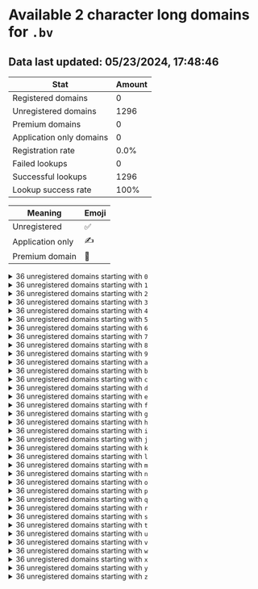 # Available 2 character long domains for `.bv`

## Data last updated: 05/23/2024, 17:48:46

|Stat|Amount|
|--|--|
|Registered domains|0|
|Unregistered domains|1296|
|Premium domains|0|
|Application only domains|0|
|Registration rate|0.0%|
|Failed lookups|0|
|Successful lookups|1296|
|Lookup success rate|100%|


|Meaning|Emoji|
|--|--|
|Unregistered|:white_check_mark:|
|Application only|:writing_hand:|
|Premium domain|:gem:|

<details>
<summary>36 unregistered domains starting with <bold><code>0</code></bold></summary>

|Type|Domain|
|--|--|
|:white_check_mark:|`00.bv`|
|:white_check_mark:|`01.bv`|
|:white_check_mark:|`02.bv`|
|:white_check_mark:|`03.bv`|
|:white_check_mark:|`04.bv`|
|:white_check_mark:|`05.bv`|
|:white_check_mark:|`06.bv`|
|:white_check_mark:|`07.bv`|
|:white_check_mark:|`08.bv`|
|:white_check_mark:|`09.bv`|
|:white_check_mark:|`0a.bv`|
|:white_check_mark:|`0b.bv`|
|:white_check_mark:|`0c.bv`|
|:white_check_mark:|`0d.bv`|
|:white_check_mark:|`0e.bv`|
|:white_check_mark:|`0f.bv`|
|:white_check_mark:|`0g.bv`|
|:white_check_mark:|`0h.bv`|
|:white_check_mark:|`0i.bv`|
|:white_check_mark:|`0j.bv`|
|:white_check_mark:|`0k.bv`|
|:white_check_mark:|`0l.bv`|
|:white_check_mark:|`0m.bv`|
|:white_check_mark:|`0n.bv`|
|:white_check_mark:|`0o.bv`|
|:white_check_mark:|`0p.bv`|
|:white_check_mark:|`0q.bv`|
|:white_check_mark:|`0r.bv`|
|:white_check_mark:|`0s.bv`|
|:white_check_mark:|`0t.bv`|
|:white_check_mark:|`0u.bv`|
|:white_check_mark:|`0v.bv`|
|:white_check_mark:|`0w.bv`|
|:white_check_mark:|`0x.bv`|
|:white_check_mark:|`0y.bv`|
|:white_check_mark:|`0z.bv`|
</details>
<details>
<summary>36 unregistered domains starting with <bold><code>1</code></bold></summary>

|Type|Domain|
|--|--|
|:white_check_mark:|`10.bv`|
|:white_check_mark:|`11.bv`|
|:white_check_mark:|`12.bv`|
|:white_check_mark:|`13.bv`|
|:white_check_mark:|`14.bv`|
|:white_check_mark:|`15.bv`|
|:white_check_mark:|`16.bv`|
|:white_check_mark:|`17.bv`|
|:white_check_mark:|`18.bv`|
|:white_check_mark:|`19.bv`|
|:white_check_mark:|`1a.bv`|
|:white_check_mark:|`1b.bv`|
|:white_check_mark:|`1c.bv`|
|:white_check_mark:|`1d.bv`|
|:white_check_mark:|`1e.bv`|
|:white_check_mark:|`1f.bv`|
|:white_check_mark:|`1g.bv`|
|:white_check_mark:|`1h.bv`|
|:white_check_mark:|`1i.bv`|
|:white_check_mark:|`1j.bv`|
|:white_check_mark:|`1k.bv`|
|:white_check_mark:|`1l.bv`|
|:white_check_mark:|`1m.bv`|
|:white_check_mark:|`1n.bv`|
|:white_check_mark:|`1o.bv`|
|:white_check_mark:|`1p.bv`|
|:white_check_mark:|`1q.bv`|
|:white_check_mark:|`1r.bv`|
|:white_check_mark:|`1s.bv`|
|:white_check_mark:|`1t.bv`|
|:white_check_mark:|`1u.bv`|
|:white_check_mark:|`1v.bv`|
|:white_check_mark:|`1w.bv`|
|:white_check_mark:|`1x.bv`|
|:white_check_mark:|`1y.bv`|
|:white_check_mark:|`1z.bv`|
</details>
<details>
<summary>36 unregistered domains starting with <bold><code>2</code></bold></summary>

|Type|Domain|
|--|--|
|:white_check_mark:|`20.bv`|
|:white_check_mark:|`21.bv`|
|:white_check_mark:|`22.bv`|
|:white_check_mark:|`23.bv`|
|:white_check_mark:|`24.bv`|
|:white_check_mark:|`25.bv`|
|:white_check_mark:|`26.bv`|
|:white_check_mark:|`27.bv`|
|:white_check_mark:|`28.bv`|
|:white_check_mark:|`29.bv`|
|:white_check_mark:|`2a.bv`|
|:white_check_mark:|`2b.bv`|
|:white_check_mark:|`2c.bv`|
|:white_check_mark:|`2d.bv`|
|:white_check_mark:|`2e.bv`|
|:white_check_mark:|`2f.bv`|
|:white_check_mark:|`2g.bv`|
|:white_check_mark:|`2h.bv`|
|:white_check_mark:|`2i.bv`|
|:white_check_mark:|`2j.bv`|
|:white_check_mark:|`2k.bv`|
|:white_check_mark:|`2l.bv`|
|:white_check_mark:|`2m.bv`|
|:white_check_mark:|`2n.bv`|
|:white_check_mark:|`2o.bv`|
|:white_check_mark:|`2p.bv`|
|:white_check_mark:|`2q.bv`|
|:white_check_mark:|`2r.bv`|
|:white_check_mark:|`2s.bv`|
|:white_check_mark:|`2t.bv`|
|:white_check_mark:|`2u.bv`|
|:white_check_mark:|`2v.bv`|
|:white_check_mark:|`2w.bv`|
|:white_check_mark:|`2x.bv`|
|:white_check_mark:|`2y.bv`|
|:white_check_mark:|`2z.bv`|
</details>
<details>
<summary>36 unregistered domains starting with <bold><code>3</code></bold></summary>

|Type|Domain|
|--|--|
|:white_check_mark:|`30.bv`|
|:white_check_mark:|`31.bv`|
|:white_check_mark:|`32.bv`|
|:white_check_mark:|`33.bv`|
|:white_check_mark:|`34.bv`|
|:white_check_mark:|`35.bv`|
|:white_check_mark:|`36.bv`|
|:white_check_mark:|`37.bv`|
|:white_check_mark:|`38.bv`|
|:white_check_mark:|`39.bv`|
|:white_check_mark:|`3a.bv`|
|:white_check_mark:|`3b.bv`|
|:white_check_mark:|`3c.bv`|
|:white_check_mark:|`3d.bv`|
|:white_check_mark:|`3e.bv`|
|:white_check_mark:|`3f.bv`|
|:white_check_mark:|`3g.bv`|
|:white_check_mark:|`3h.bv`|
|:white_check_mark:|`3i.bv`|
|:white_check_mark:|`3j.bv`|
|:white_check_mark:|`3k.bv`|
|:white_check_mark:|`3l.bv`|
|:white_check_mark:|`3m.bv`|
|:white_check_mark:|`3n.bv`|
|:white_check_mark:|`3o.bv`|
|:white_check_mark:|`3p.bv`|
|:white_check_mark:|`3q.bv`|
|:white_check_mark:|`3r.bv`|
|:white_check_mark:|`3s.bv`|
|:white_check_mark:|`3t.bv`|
|:white_check_mark:|`3u.bv`|
|:white_check_mark:|`3v.bv`|
|:white_check_mark:|`3w.bv`|
|:white_check_mark:|`3x.bv`|
|:white_check_mark:|`3y.bv`|
|:white_check_mark:|`3z.bv`|
</details>
<details>
<summary>36 unregistered domains starting with <bold><code>4</code></bold></summary>

|Type|Domain|
|--|--|
|:white_check_mark:|`40.bv`|
|:white_check_mark:|`41.bv`|
|:white_check_mark:|`42.bv`|
|:white_check_mark:|`43.bv`|
|:white_check_mark:|`44.bv`|
|:white_check_mark:|`45.bv`|
|:white_check_mark:|`46.bv`|
|:white_check_mark:|`47.bv`|
|:white_check_mark:|`48.bv`|
|:white_check_mark:|`49.bv`|
|:white_check_mark:|`4a.bv`|
|:white_check_mark:|`4b.bv`|
|:white_check_mark:|`4c.bv`|
|:white_check_mark:|`4d.bv`|
|:white_check_mark:|`4e.bv`|
|:white_check_mark:|`4f.bv`|
|:white_check_mark:|`4g.bv`|
|:white_check_mark:|`4h.bv`|
|:white_check_mark:|`4i.bv`|
|:white_check_mark:|`4j.bv`|
|:white_check_mark:|`4k.bv`|
|:white_check_mark:|`4l.bv`|
|:white_check_mark:|`4m.bv`|
|:white_check_mark:|`4n.bv`|
|:white_check_mark:|`4o.bv`|
|:white_check_mark:|`4p.bv`|
|:white_check_mark:|`4q.bv`|
|:white_check_mark:|`4r.bv`|
|:white_check_mark:|`4s.bv`|
|:white_check_mark:|`4t.bv`|
|:white_check_mark:|`4u.bv`|
|:white_check_mark:|`4v.bv`|
|:white_check_mark:|`4w.bv`|
|:white_check_mark:|`4x.bv`|
|:white_check_mark:|`4y.bv`|
|:white_check_mark:|`4z.bv`|
</details>
<details>
<summary>36 unregistered domains starting with <bold><code>5</code></bold></summary>

|Type|Domain|
|--|--|
|:white_check_mark:|`50.bv`|
|:white_check_mark:|`51.bv`|
|:white_check_mark:|`52.bv`|
|:white_check_mark:|`53.bv`|
|:white_check_mark:|`54.bv`|
|:white_check_mark:|`55.bv`|
|:white_check_mark:|`56.bv`|
|:white_check_mark:|`57.bv`|
|:white_check_mark:|`58.bv`|
|:white_check_mark:|`59.bv`|
|:white_check_mark:|`5a.bv`|
|:white_check_mark:|`5b.bv`|
|:white_check_mark:|`5c.bv`|
|:white_check_mark:|`5d.bv`|
|:white_check_mark:|`5e.bv`|
|:white_check_mark:|`5f.bv`|
|:white_check_mark:|`5g.bv`|
|:white_check_mark:|`5h.bv`|
|:white_check_mark:|`5i.bv`|
|:white_check_mark:|`5j.bv`|
|:white_check_mark:|`5k.bv`|
|:white_check_mark:|`5l.bv`|
|:white_check_mark:|`5m.bv`|
|:white_check_mark:|`5n.bv`|
|:white_check_mark:|`5o.bv`|
|:white_check_mark:|`5p.bv`|
|:white_check_mark:|`5q.bv`|
|:white_check_mark:|`5r.bv`|
|:white_check_mark:|`5s.bv`|
|:white_check_mark:|`5t.bv`|
|:white_check_mark:|`5u.bv`|
|:white_check_mark:|`5v.bv`|
|:white_check_mark:|`5w.bv`|
|:white_check_mark:|`5x.bv`|
|:white_check_mark:|`5y.bv`|
|:white_check_mark:|`5z.bv`|
</details>
<details>
<summary>36 unregistered domains starting with <bold><code>6</code></bold></summary>

|Type|Domain|
|--|--|
|:white_check_mark:|`60.bv`|
|:white_check_mark:|`61.bv`|
|:white_check_mark:|`62.bv`|
|:white_check_mark:|`63.bv`|
|:white_check_mark:|`64.bv`|
|:white_check_mark:|`65.bv`|
|:white_check_mark:|`66.bv`|
|:white_check_mark:|`67.bv`|
|:white_check_mark:|`68.bv`|
|:white_check_mark:|`69.bv`|
|:white_check_mark:|`6a.bv`|
|:white_check_mark:|`6b.bv`|
|:white_check_mark:|`6c.bv`|
|:white_check_mark:|`6d.bv`|
|:white_check_mark:|`6e.bv`|
|:white_check_mark:|`6f.bv`|
|:white_check_mark:|`6g.bv`|
|:white_check_mark:|`6h.bv`|
|:white_check_mark:|`6i.bv`|
|:white_check_mark:|`6j.bv`|
|:white_check_mark:|`6k.bv`|
|:white_check_mark:|`6l.bv`|
|:white_check_mark:|`6m.bv`|
|:white_check_mark:|`6n.bv`|
|:white_check_mark:|`6o.bv`|
|:white_check_mark:|`6p.bv`|
|:white_check_mark:|`6q.bv`|
|:white_check_mark:|`6r.bv`|
|:white_check_mark:|`6s.bv`|
|:white_check_mark:|`6t.bv`|
|:white_check_mark:|`6u.bv`|
|:white_check_mark:|`6v.bv`|
|:white_check_mark:|`6w.bv`|
|:white_check_mark:|`6x.bv`|
|:white_check_mark:|`6y.bv`|
|:white_check_mark:|`6z.bv`|
</details>
<details>
<summary>36 unregistered domains starting with <bold><code>7</code></bold></summary>

|Type|Domain|
|--|--|
|:white_check_mark:|`70.bv`|
|:white_check_mark:|`71.bv`|
|:white_check_mark:|`72.bv`|
|:white_check_mark:|`73.bv`|
|:white_check_mark:|`74.bv`|
|:white_check_mark:|`75.bv`|
|:white_check_mark:|`76.bv`|
|:white_check_mark:|`77.bv`|
|:white_check_mark:|`78.bv`|
|:white_check_mark:|`79.bv`|
|:white_check_mark:|`7a.bv`|
|:white_check_mark:|`7b.bv`|
|:white_check_mark:|`7c.bv`|
|:white_check_mark:|`7d.bv`|
|:white_check_mark:|`7e.bv`|
|:white_check_mark:|`7f.bv`|
|:white_check_mark:|`7g.bv`|
|:white_check_mark:|`7h.bv`|
|:white_check_mark:|`7i.bv`|
|:white_check_mark:|`7j.bv`|
|:white_check_mark:|`7k.bv`|
|:white_check_mark:|`7l.bv`|
|:white_check_mark:|`7m.bv`|
|:white_check_mark:|`7n.bv`|
|:white_check_mark:|`7o.bv`|
|:white_check_mark:|`7p.bv`|
|:white_check_mark:|`7q.bv`|
|:white_check_mark:|`7r.bv`|
|:white_check_mark:|`7s.bv`|
|:white_check_mark:|`7t.bv`|
|:white_check_mark:|`7u.bv`|
|:white_check_mark:|`7v.bv`|
|:white_check_mark:|`7w.bv`|
|:white_check_mark:|`7x.bv`|
|:white_check_mark:|`7y.bv`|
|:white_check_mark:|`7z.bv`|
</details>
<details>
<summary>36 unregistered domains starting with <bold><code>8</code></bold></summary>

|Type|Domain|
|--|--|
|:white_check_mark:|`80.bv`|
|:white_check_mark:|`81.bv`|
|:white_check_mark:|`82.bv`|
|:white_check_mark:|`83.bv`|
|:white_check_mark:|`84.bv`|
|:white_check_mark:|`85.bv`|
|:white_check_mark:|`86.bv`|
|:white_check_mark:|`87.bv`|
|:white_check_mark:|`88.bv`|
|:white_check_mark:|`89.bv`|
|:white_check_mark:|`8a.bv`|
|:white_check_mark:|`8b.bv`|
|:white_check_mark:|`8c.bv`|
|:white_check_mark:|`8d.bv`|
|:white_check_mark:|`8e.bv`|
|:white_check_mark:|`8f.bv`|
|:white_check_mark:|`8g.bv`|
|:white_check_mark:|`8h.bv`|
|:white_check_mark:|`8i.bv`|
|:white_check_mark:|`8j.bv`|
|:white_check_mark:|`8k.bv`|
|:white_check_mark:|`8l.bv`|
|:white_check_mark:|`8m.bv`|
|:white_check_mark:|`8n.bv`|
|:white_check_mark:|`8o.bv`|
|:white_check_mark:|`8p.bv`|
|:white_check_mark:|`8q.bv`|
|:white_check_mark:|`8r.bv`|
|:white_check_mark:|`8s.bv`|
|:white_check_mark:|`8t.bv`|
|:white_check_mark:|`8u.bv`|
|:white_check_mark:|`8v.bv`|
|:white_check_mark:|`8w.bv`|
|:white_check_mark:|`8x.bv`|
|:white_check_mark:|`8y.bv`|
|:white_check_mark:|`8z.bv`|
</details>
<details>
<summary>36 unregistered domains starting with <bold><code>9</code></bold></summary>

|Type|Domain|
|--|--|
|:white_check_mark:|`90.bv`|
|:white_check_mark:|`91.bv`|
|:white_check_mark:|`92.bv`|
|:white_check_mark:|`93.bv`|
|:white_check_mark:|`94.bv`|
|:white_check_mark:|`95.bv`|
|:white_check_mark:|`96.bv`|
|:white_check_mark:|`97.bv`|
|:white_check_mark:|`98.bv`|
|:white_check_mark:|`99.bv`|
|:white_check_mark:|`9a.bv`|
|:white_check_mark:|`9b.bv`|
|:white_check_mark:|`9c.bv`|
|:white_check_mark:|`9d.bv`|
|:white_check_mark:|`9e.bv`|
|:white_check_mark:|`9f.bv`|
|:white_check_mark:|`9g.bv`|
|:white_check_mark:|`9h.bv`|
|:white_check_mark:|`9i.bv`|
|:white_check_mark:|`9j.bv`|
|:white_check_mark:|`9k.bv`|
|:white_check_mark:|`9l.bv`|
|:white_check_mark:|`9m.bv`|
|:white_check_mark:|`9n.bv`|
|:white_check_mark:|`9o.bv`|
|:white_check_mark:|`9p.bv`|
|:white_check_mark:|`9q.bv`|
|:white_check_mark:|`9r.bv`|
|:white_check_mark:|`9s.bv`|
|:white_check_mark:|`9t.bv`|
|:white_check_mark:|`9u.bv`|
|:white_check_mark:|`9v.bv`|
|:white_check_mark:|`9w.bv`|
|:white_check_mark:|`9x.bv`|
|:white_check_mark:|`9y.bv`|
|:white_check_mark:|`9z.bv`|
</details>
<details>
<summary>36 unregistered domains starting with <bold><code>a</code></bold></summary>

|Type|Domain|
|--|--|
|:white_check_mark:|`a0.bv`|
|:white_check_mark:|`a1.bv`|
|:white_check_mark:|`a2.bv`|
|:white_check_mark:|`a3.bv`|
|:white_check_mark:|`a4.bv`|
|:white_check_mark:|`a5.bv`|
|:white_check_mark:|`a6.bv`|
|:white_check_mark:|`a7.bv`|
|:white_check_mark:|`a8.bv`|
|:white_check_mark:|`a9.bv`|
|:white_check_mark:|`aa.bv`|
|:white_check_mark:|`ab.bv`|
|:white_check_mark:|`ac.bv`|
|:white_check_mark:|`ad.bv`|
|:white_check_mark:|`ae.bv`|
|:white_check_mark:|`af.bv`|
|:white_check_mark:|`ag.bv`|
|:white_check_mark:|`ah.bv`|
|:white_check_mark:|`ai.bv`|
|:white_check_mark:|`aj.bv`|
|:white_check_mark:|`ak.bv`|
|:white_check_mark:|`al.bv`|
|:white_check_mark:|`am.bv`|
|:white_check_mark:|`an.bv`|
|:white_check_mark:|`ao.bv`|
|:white_check_mark:|`ap.bv`|
|:white_check_mark:|`aq.bv`|
|:white_check_mark:|`ar.bv`|
|:white_check_mark:|`as.bv`|
|:white_check_mark:|`at.bv`|
|:white_check_mark:|`au.bv`|
|:white_check_mark:|`av.bv`|
|:white_check_mark:|`aw.bv`|
|:white_check_mark:|`ax.bv`|
|:white_check_mark:|`ay.bv`|
|:white_check_mark:|`az.bv`|
</details>
<details>
<summary>36 unregistered domains starting with <bold><code>b</code></bold></summary>

|Type|Domain|
|--|--|
|:white_check_mark:|`b0.bv`|
|:white_check_mark:|`b1.bv`|
|:white_check_mark:|`b2.bv`|
|:white_check_mark:|`b3.bv`|
|:white_check_mark:|`b4.bv`|
|:white_check_mark:|`b5.bv`|
|:white_check_mark:|`b6.bv`|
|:white_check_mark:|`b7.bv`|
|:white_check_mark:|`b8.bv`|
|:white_check_mark:|`b9.bv`|
|:white_check_mark:|`ba.bv`|
|:white_check_mark:|`bb.bv`|
|:white_check_mark:|`bc.bv`|
|:white_check_mark:|`bd.bv`|
|:white_check_mark:|`be.bv`|
|:white_check_mark:|`bf.bv`|
|:white_check_mark:|`bg.bv`|
|:white_check_mark:|`bh.bv`|
|:white_check_mark:|`bi.bv`|
|:white_check_mark:|`bj.bv`|
|:white_check_mark:|`bk.bv`|
|:white_check_mark:|`bl.bv`|
|:white_check_mark:|`bm.bv`|
|:white_check_mark:|`bn.bv`|
|:white_check_mark:|`bo.bv`|
|:white_check_mark:|`bp.bv`|
|:white_check_mark:|`bq.bv`|
|:white_check_mark:|`br.bv`|
|:white_check_mark:|`bs.bv`|
|:white_check_mark:|`bt.bv`|
|:white_check_mark:|`bu.bv`|
|:white_check_mark:|`bv.bv`|
|:white_check_mark:|`bw.bv`|
|:white_check_mark:|`bx.bv`|
|:white_check_mark:|`by.bv`|
|:white_check_mark:|`bz.bv`|
</details>
<details>
<summary>36 unregistered domains starting with <bold><code>c</code></bold></summary>

|Type|Domain|
|--|--|
|:white_check_mark:|`c0.bv`|
|:white_check_mark:|`c1.bv`|
|:white_check_mark:|`c2.bv`|
|:white_check_mark:|`c3.bv`|
|:white_check_mark:|`c4.bv`|
|:white_check_mark:|`c5.bv`|
|:white_check_mark:|`c6.bv`|
|:white_check_mark:|`c7.bv`|
|:white_check_mark:|`c8.bv`|
|:white_check_mark:|`c9.bv`|
|:white_check_mark:|`ca.bv`|
|:white_check_mark:|`cb.bv`|
|:white_check_mark:|`cc.bv`|
|:white_check_mark:|`cd.bv`|
|:white_check_mark:|`ce.bv`|
|:white_check_mark:|`cf.bv`|
|:white_check_mark:|`cg.bv`|
|:white_check_mark:|`ch.bv`|
|:white_check_mark:|`ci.bv`|
|:white_check_mark:|`cj.bv`|
|:white_check_mark:|`ck.bv`|
|:white_check_mark:|`cl.bv`|
|:white_check_mark:|`cm.bv`|
|:white_check_mark:|`cn.bv`|
|:white_check_mark:|`co.bv`|
|:white_check_mark:|`cp.bv`|
|:white_check_mark:|`cq.bv`|
|:white_check_mark:|`cr.bv`|
|:white_check_mark:|`cs.bv`|
|:white_check_mark:|`ct.bv`|
|:white_check_mark:|`cu.bv`|
|:white_check_mark:|`cv.bv`|
|:white_check_mark:|`cw.bv`|
|:white_check_mark:|`cx.bv`|
|:white_check_mark:|`cy.bv`|
|:white_check_mark:|`cz.bv`|
</details>
<details>
<summary>36 unregistered domains starting with <bold><code>d</code></bold></summary>

|Type|Domain|
|--|--|
|:white_check_mark:|`d0.bv`|
|:white_check_mark:|`d1.bv`|
|:white_check_mark:|`d2.bv`|
|:white_check_mark:|`d3.bv`|
|:white_check_mark:|`d4.bv`|
|:white_check_mark:|`d5.bv`|
|:white_check_mark:|`d6.bv`|
|:white_check_mark:|`d7.bv`|
|:white_check_mark:|`d8.bv`|
|:white_check_mark:|`d9.bv`|
|:white_check_mark:|`da.bv`|
|:white_check_mark:|`db.bv`|
|:white_check_mark:|`dc.bv`|
|:white_check_mark:|`dd.bv`|
|:white_check_mark:|`de.bv`|
|:white_check_mark:|`df.bv`|
|:white_check_mark:|`dg.bv`|
|:white_check_mark:|`dh.bv`|
|:white_check_mark:|`di.bv`|
|:white_check_mark:|`dj.bv`|
|:white_check_mark:|`dk.bv`|
|:white_check_mark:|`dl.bv`|
|:white_check_mark:|`dm.bv`|
|:white_check_mark:|`dn.bv`|
|:white_check_mark:|`do.bv`|
|:white_check_mark:|`dp.bv`|
|:white_check_mark:|`dq.bv`|
|:white_check_mark:|`dr.bv`|
|:white_check_mark:|`ds.bv`|
|:white_check_mark:|`dt.bv`|
|:white_check_mark:|`du.bv`|
|:white_check_mark:|`dv.bv`|
|:white_check_mark:|`dw.bv`|
|:white_check_mark:|`dx.bv`|
|:white_check_mark:|`dy.bv`|
|:white_check_mark:|`dz.bv`|
</details>
<details>
<summary>36 unregistered domains starting with <bold><code>e</code></bold></summary>

|Type|Domain|
|--|--|
|:white_check_mark:|`e0.bv`|
|:white_check_mark:|`e1.bv`|
|:white_check_mark:|`e2.bv`|
|:white_check_mark:|`e3.bv`|
|:white_check_mark:|`e4.bv`|
|:white_check_mark:|`e5.bv`|
|:white_check_mark:|`e6.bv`|
|:white_check_mark:|`e7.bv`|
|:white_check_mark:|`e8.bv`|
|:white_check_mark:|`e9.bv`|
|:white_check_mark:|`ea.bv`|
|:white_check_mark:|`eb.bv`|
|:white_check_mark:|`ec.bv`|
|:white_check_mark:|`ed.bv`|
|:white_check_mark:|`ee.bv`|
|:white_check_mark:|`ef.bv`|
|:white_check_mark:|`eg.bv`|
|:white_check_mark:|`eh.bv`|
|:white_check_mark:|`ei.bv`|
|:white_check_mark:|`ej.bv`|
|:white_check_mark:|`ek.bv`|
|:white_check_mark:|`el.bv`|
|:white_check_mark:|`em.bv`|
|:white_check_mark:|`en.bv`|
|:white_check_mark:|`eo.bv`|
|:white_check_mark:|`ep.bv`|
|:white_check_mark:|`eq.bv`|
|:white_check_mark:|`er.bv`|
|:white_check_mark:|`es.bv`|
|:white_check_mark:|`et.bv`|
|:white_check_mark:|`eu.bv`|
|:white_check_mark:|`ev.bv`|
|:white_check_mark:|`ew.bv`|
|:white_check_mark:|`ex.bv`|
|:white_check_mark:|`ey.bv`|
|:white_check_mark:|`ez.bv`|
</details>
<details>
<summary>36 unregistered domains starting with <bold><code>f</code></bold></summary>

|Type|Domain|
|--|--|
|:white_check_mark:|`f0.bv`|
|:white_check_mark:|`f1.bv`|
|:white_check_mark:|`f2.bv`|
|:white_check_mark:|`f3.bv`|
|:white_check_mark:|`f4.bv`|
|:white_check_mark:|`f5.bv`|
|:white_check_mark:|`f6.bv`|
|:white_check_mark:|`f7.bv`|
|:white_check_mark:|`f8.bv`|
|:white_check_mark:|`f9.bv`|
|:white_check_mark:|`fa.bv`|
|:white_check_mark:|`fb.bv`|
|:white_check_mark:|`fc.bv`|
|:white_check_mark:|`fd.bv`|
|:white_check_mark:|`fe.bv`|
|:white_check_mark:|`ff.bv`|
|:white_check_mark:|`fg.bv`|
|:white_check_mark:|`fh.bv`|
|:white_check_mark:|`fi.bv`|
|:white_check_mark:|`fj.bv`|
|:white_check_mark:|`fk.bv`|
|:white_check_mark:|`fl.bv`|
|:white_check_mark:|`fm.bv`|
|:white_check_mark:|`fn.bv`|
|:white_check_mark:|`fo.bv`|
|:white_check_mark:|`fp.bv`|
|:white_check_mark:|`fq.bv`|
|:white_check_mark:|`fr.bv`|
|:white_check_mark:|`fs.bv`|
|:white_check_mark:|`ft.bv`|
|:white_check_mark:|`fu.bv`|
|:white_check_mark:|`fv.bv`|
|:white_check_mark:|`fw.bv`|
|:white_check_mark:|`fx.bv`|
|:white_check_mark:|`fy.bv`|
|:white_check_mark:|`fz.bv`|
</details>
<details>
<summary>36 unregistered domains starting with <bold><code>g</code></bold></summary>

|Type|Domain|
|--|--|
|:white_check_mark:|`g0.bv`|
|:white_check_mark:|`g1.bv`|
|:white_check_mark:|`g2.bv`|
|:white_check_mark:|`g3.bv`|
|:white_check_mark:|`g4.bv`|
|:white_check_mark:|`g5.bv`|
|:white_check_mark:|`g6.bv`|
|:white_check_mark:|`g7.bv`|
|:white_check_mark:|`g8.bv`|
|:white_check_mark:|`g9.bv`|
|:white_check_mark:|`ga.bv`|
|:white_check_mark:|`gb.bv`|
|:white_check_mark:|`gc.bv`|
|:white_check_mark:|`gd.bv`|
|:white_check_mark:|`ge.bv`|
|:white_check_mark:|`gf.bv`|
|:white_check_mark:|`gg.bv`|
|:white_check_mark:|`gh.bv`|
|:white_check_mark:|`gi.bv`|
|:white_check_mark:|`gj.bv`|
|:white_check_mark:|`gk.bv`|
|:white_check_mark:|`gl.bv`|
|:white_check_mark:|`gm.bv`|
|:white_check_mark:|`gn.bv`|
|:white_check_mark:|`go.bv`|
|:white_check_mark:|`gp.bv`|
|:white_check_mark:|`gq.bv`|
|:white_check_mark:|`gr.bv`|
|:white_check_mark:|`gs.bv`|
|:white_check_mark:|`gt.bv`|
|:white_check_mark:|`gu.bv`|
|:white_check_mark:|`gv.bv`|
|:white_check_mark:|`gw.bv`|
|:white_check_mark:|`gx.bv`|
|:white_check_mark:|`gy.bv`|
|:white_check_mark:|`gz.bv`|
</details>
<details>
<summary>36 unregistered domains starting with <bold><code>h</code></bold></summary>

|Type|Domain|
|--|--|
|:white_check_mark:|`h0.bv`|
|:white_check_mark:|`h1.bv`|
|:white_check_mark:|`h2.bv`|
|:white_check_mark:|`h3.bv`|
|:white_check_mark:|`h4.bv`|
|:white_check_mark:|`h5.bv`|
|:white_check_mark:|`h6.bv`|
|:white_check_mark:|`h7.bv`|
|:white_check_mark:|`h8.bv`|
|:white_check_mark:|`h9.bv`|
|:white_check_mark:|`ha.bv`|
|:white_check_mark:|`hb.bv`|
|:white_check_mark:|`hc.bv`|
|:white_check_mark:|`hd.bv`|
|:white_check_mark:|`he.bv`|
|:white_check_mark:|`hf.bv`|
|:white_check_mark:|`hg.bv`|
|:white_check_mark:|`hh.bv`|
|:white_check_mark:|`hi.bv`|
|:white_check_mark:|`hj.bv`|
|:white_check_mark:|`hk.bv`|
|:white_check_mark:|`hl.bv`|
|:white_check_mark:|`hm.bv`|
|:white_check_mark:|`hn.bv`|
|:white_check_mark:|`ho.bv`|
|:white_check_mark:|`hp.bv`|
|:white_check_mark:|`hq.bv`|
|:white_check_mark:|`hr.bv`|
|:white_check_mark:|`hs.bv`|
|:white_check_mark:|`ht.bv`|
|:white_check_mark:|`hu.bv`|
|:white_check_mark:|`hv.bv`|
|:white_check_mark:|`hw.bv`|
|:white_check_mark:|`hx.bv`|
|:white_check_mark:|`hy.bv`|
|:white_check_mark:|`hz.bv`|
</details>
<details>
<summary>36 unregistered domains starting with <bold><code>i</code></bold></summary>

|Type|Domain|
|--|--|
|:white_check_mark:|`i0.bv`|
|:white_check_mark:|`i1.bv`|
|:white_check_mark:|`i2.bv`|
|:white_check_mark:|`i3.bv`|
|:white_check_mark:|`i4.bv`|
|:white_check_mark:|`i5.bv`|
|:white_check_mark:|`i6.bv`|
|:white_check_mark:|`i7.bv`|
|:white_check_mark:|`i8.bv`|
|:white_check_mark:|`i9.bv`|
|:white_check_mark:|`ia.bv`|
|:white_check_mark:|`ib.bv`|
|:white_check_mark:|`ic.bv`|
|:white_check_mark:|`id.bv`|
|:white_check_mark:|`ie.bv`|
|:white_check_mark:|`if.bv`|
|:white_check_mark:|`ig.bv`|
|:white_check_mark:|`ih.bv`|
|:white_check_mark:|`ii.bv`|
|:white_check_mark:|`ij.bv`|
|:white_check_mark:|`ik.bv`|
|:white_check_mark:|`il.bv`|
|:white_check_mark:|`im.bv`|
|:white_check_mark:|`in.bv`|
|:white_check_mark:|`io.bv`|
|:white_check_mark:|`ip.bv`|
|:white_check_mark:|`iq.bv`|
|:white_check_mark:|`ir.bv`|
|:white_check_mark:|`is.bv`|
|:white_check_mark:|`it.bv`|
|:white_check_mark:|`iu.bv`|
|:white_check_mark:|`iv.bv`|
|:white_check_mark:|`iw.bv`|
|:white_check_mark:|`ix.bv`|
|:white_check_mark:|`iy.bv`|
|:white_check_mark:|`iz.bv`|
</details>
<details>
<summary>36 unregistered domains starting with <bold><code>j</code></bold></summary>

|Type|Domain|
|--|--|
|:white_check_mark:|`j0.bv`|
|:white_check_mark:|`j1.bv`|
|:white_check_mark:|`j2.bv`|
|:white_check_mark:|`j3.bv`|
|:white_check_mark:|`j4.bv`|
|:white_check_mark:|`j5.bv`|
|:white_check_mark:|`j6.bv`|
|:white_check_mark:|`j7.bv`|
|:white_check_mark:|`j8.bv`|
|:white_check_mark:|`j9.bv`|
|:white_check_mark:|`ja.bv`|
|:white_check_mark:|`jb.bv`|
|:white_check_mark:|`jc.bv`|
|:white_check_mark:|`jd.bv`|
|:white_check_mark:|`je.bv`|
|:white_check_mark:|`jf.bv`|
|:white_check_mark:|`jg.bv`|
|:white_check_mark:|`jh.bv`|
|:white_check_mark:|`ji.bv`|
|:white_check_mark:|`jj.bv`|
|:white_check_mark:|`jk.bv`|
|:white_check_mark:|`jl.bv`|
|:white_check_mark:|`jm.bv`|
|:white_check_mark:|`jn.bv`|
|:white_check_mark:|`jo.bv`|
|:white_check_mark:|`jp.bv`|
|:white_check_mark:|`jq.bv`|
|:white_check_mark:|`jr.bv`|
|:white_check_mark:|`js.bv`|
|:white_check_mark:|`jt.bv`|
|:white_check_mark:|`ju.bv`|
|:white_check_mark:|`jv.bv`|
|:white_check_mark:|`jw.bv`|
|:white_check_mark:|`jx.bv`|
|:white_check_mark:|`jy.bv`|
|:white_check_mark:|`jz.bv`|
</details>
<details>
<summary>36 unregistered domains starting with <bold><code>k</code></bold></summary>

|Type|Domain|
|--|--|
|:white_check_mark:|`k0.bv`|
|:white_check_mark:|`k1.bv`|
|:white_check_mark:|`k2.bv`|
|:white_check_mark:|`k3.bv`|
|:white_check_mark:|`k4.bv`|
|:white_check_mark:|`k5.bv`|
|:white_check_mark:|`k6.bv`|
|:white_check_mark:|`k7.bv`|
|:white_check_mark:|`k8.bv`|
|:white_check_mark:|`k9.bv`|
|:white_check_mark:|`ka.bv`|
|:white_check_mark:|`kb.bv`|
|:white_check_mark:|`kc.bv`|
|:white_check_mark:|`kd.bv`|
|:white_check_mark:|`ke.bv`|
|:white_check_mark:|`kf.bv`|
|:white_check_mark:|`kg.bv`|
|:white_check_mark:|`kh.bv`|
|:white_check_mark:|`ki.bv`|
|:white_check_mark:|`kj.bv`|
|:white_check_mark:|`kk.bv`|
|:white_check_mark:|`kl.bv`|
|:white_check_mark:|`km.bv`|
|:white_check_mark:|`kn.bv`|
|:white_check_mark:|`ko.bv`|
|:white_check_mark:|`kp.bv`|
|:white_check_mark:|`kq.bv`|
|:white_check_mark:|`kr.bv`|
|:white_check_mark:|`ks.bv`|
|:white_check_mark:|`kt.bv`|
|:white_check_mark:|`ku.bv`|
|:white_check_mark:|`kv.bv`|
|:white_check_mark:|`kw.bv`|
|:white_check_mark:|`kx.bv`|
|:white_check_mark:|`ky.bv`|
|:white_check_mark:|`kz.bv`|
</details>
<details>
<summary>36 unregistered domains starting with <bold><code>l</code></bold></summary>

|Type|Domain|
|--|--|
|:white_check_mark:|`l0.bv`|
|:white_check_mark:|`l1.bv`|
|:white_check_mark:|`l2.bv`|
|:white_check_mark:|`l3.bv`|
|:white_check_mark:|`l4.bv`|
|:white_check_mark:|`l5.bv`|
|:white_check_mark:|`l6.bv`|
|:white_check_mark:|`l7.bv`|
|:white_check_mark:|`l8.bv`|
|:white_check_mark:|`l9.bv`|
|:white_check_mark:|`la.bv`|
|:white_check_mark:|`lb.bv`|
|:white_check_mark:|`lc.bv`|
|:white_check_mark:|`ld.bv`|
|:white_check_mark:|`le.bv`|
|:white_check_mark:|`lf.bv`|
|:white_check_mark:|`lg.bv`|
|:white_check_mark:|`lh.bv`|
|:white_check_mark:|`li.bv`|
|:white_check_mark:|`lj.bv`|
|:white_check_mark:|`lk.bv`|
|:white_check_mark:|`ll.bv`|
|:white_check_mark:|`lm.bv`|
|:white_check_mark:|`ln.bv`|
|:white_check_mark:|`lo.bv`|
|:white_check_mark:|`lp.bv`|
|:white_check_mark:|`lq.bv`|
|:white_check_mark:|`lr.bv`|
|:white_check_mark:|`ls.bv`|
|:white_check_mark:|`lt.bv`|
|:white_check_mark:|`lu.bv`|
|:white_check_mark:|`lv.bv`|
|:white_check_mark:|`lw.bv`|
|:white_check_mark:|`lx.bv`|
|:white_check_mark:|`ly.bv`|
|:white_check_mark:|`lz.bv`|
</details>
<details>
<summary>36 unregistered domains starting with <bold><code>m</code></bold></summary>

|Type|Domain|
|--|--|
|:white_check_mark:|`m0.bv`|
|:white_check_mark:|`m1.bv`|
|:white_check_mark:|`m2.bv`|
|:white_check_mark:|`m3.bv`|
|:white_check_mark:|`m4.bv`|
|:white_check_mark:|`m5.bv`|
|:white_check_mark:|`m6.bv`|
|:white_check_mark:|`m7.bv`|
|:white_check_mark:|`m8.bv`|
|:white_check_mark:|`m9.bv`|
|:white_check_mark:|`ma.bv`|
|:white_check_mark:|`mb.bv`|
|:white_check_mark:|`mc.bv`|
|:white_check_mark:|`md.bv`|
|:white_check_mark:|`me.bv`|
|:white_check_mark:|`mf.bv`|
|:white_check_mark:|`mg.bv`|
|:white_check_mark:|`mh.bv`|
|:white_check_mark:|`mi.bv`|
|:white_check_mark:|`mj.bv`|
|:white_check_mark:|`mk.bv`|
|:white_check_mark:|`ml.bv`|
|:white_check_mark:|`mm.bv`|
|:white_check_mark:|`mn.bv`|
|:white_check_mark:|`mo.bv`|
|:white_check_mark:|`mp.bv`|
|:white_check_mark:|`mq.bv`|
|:white_check_mark:|`mr.bv`|
|:white_check_mark:|`ms.bv`|
|:white_check_mark:|`mt.bv`|
|:white_check_mark:|`mu.bv`|
|:white_check_mark:|`mv.bv`|
|:white_check_mark:|`mw.bv`|
|:white_check_mark:|`mx.bv`|
|:white_check_mark:|`my.bv`|
|:white_check_mark:|`mz.bv`|
</details>
<details>
<summary>36 unregistered domains starting with <bold><code>n</code></bold></summary>

|Type|Domain|
|--|--|
|:white_check_mark:|`n0.bv`|
|:white_check_mark:|`n1.bv`|
|:white_check_mark:|`n2.bv`|
|:white_check_mark:|`n3.bv`|
|:white_check_mark:|`n4.bv`|
|:white_check_mark:|`n5.bv`|
|:white_check_mark:|`n6.bv`|
|:white_check_mark:|`n7.bv`|
|:white_check_mark:|`n8.bv`|
|:white_check_mark:|`n9.bv`|
|:white_check_mark:|`na.bv`|
|:white_check_mark:|`nb.bv`|
|:white_check_mark:|`nc.bv`|
|:white_check_mark:|`nd.bv`|
|:white_check_mark:|`ne.bv`|
|:white_check_mark:|`nf.bv`|
|:white_check_mark:|`ng.bv`|
|:white_check_mark:|`nh.bv`|
|:white_check_mark:|`ni.bv`|
|:white_check_mark:|`nj.bv`|
|:white_check_mark:|`nk.bv`|
|:white_check_mark:|`nl.bv`|
|:white_check_mark:|`nm.bv`|
|:white_check_mark:|`nn.bv`|
|:white_check_mark:|`no.bv`|
|:white_check_mark:|`np.bv`|
|:white_check_mark:|`nq.bv`|
|:white_check_mark:|`nr.bv`|
|:white_check_mark:|`ns.bv`|
|:white_check_mark:|`nt.bv`|
|:white_check_mark:|`nu.bv`|
|:white_check_mark:|`nv.bv`|
|:white_check_mark:|`nw.bv`|
|:white_check_mark:|`nx.bv`|
|:white_check_mark:|`ny.bv`|
|:white_check_mark:|`nz.bv`|
</details>
<details>
<summary>36 unregistered domains starting with <bold><code>o</code></bold></summary>

|Type|Domain|
|--|--|
|:white_check_mark:|`o0.bv`|
|:white_check_mark:|`o1.bv`|
|:white_check_mark:|`o2.bv`|
|:white_check_mark:|`o3.bv`|
|:white_check_mark:|`o4.bv`|
|:white_check_mark:|`o5.bv`|
|:white_check_mark:|`o6.bv`|
|:white_check_mark:|`o7.bv`|
|:white_check_mark:|`o8.bv`|
|:white_check_mark:|`o9.bv`|
|:white_check_mark:|`oa.bv`|
|:white_check_mark:|`ob.bv`|
|:white_check_mark:|`oc.bv`|
|:white_check_mark:|`od.bv`|
|:white_check_mark:|`oe.bv`|
|:white_check_mark:|`of.bv`|
|:white_check_mark:|`og.bv`|
|:white_check_mark:|`oh.bv`|
|:white_check_mark:|`oi.bv`|
|:white_check_mark:|`oj.bv`|
|:white_check_mark:|`ok.bv`|
|:white_check_mark:|`ol.bv`|
|:white_check_mark:|`om.bv`|
|:white_check_mark:|`on.bv`|
|:white_check_mark:|`oo.bv`|
|:white_check_mark:|`op.bv`|
|:white_check_mark:|`oq.bv`|
|:white_check_mark:|`or.bv`|
|:white_check_mark:|`os.bv`|
|:white_check_mark:|`ot.bv`|
|:white_check_mark:|`ou.bv`|
|:white_check_mark:|`ov.bv`|
|:white_check_mark:|`ow.bv`|
|:white_check_mark:|`ox.bv`|
|:white_check_mark:|`oy.bv`|
|:white_check_mark:|`oz.bv`|
</details>
<details>
<summary>36 unregistered domains starting with <bold><code>p</code></bold></summary>

|Type|Domain|
|--|--|
|:white_check_mark:|`p0.bv`|
|:white_check_mark:|`p1.bv`|
|:white_check_mark:|`p2.bv`|
|:white_check_mark:|`p3.bv`|
|:white_check_mark:|`p4.bv`|
|:white_check_mark:|`p5.bv`|
|:white_check_mark:|`p6.bv`|
|:white_check_mark:|`p7.bv`|
|:white_check_mark:|`p8.bv`|
|:white_check_mark:|`p9.bv`|
|:white_check_mark:|`pa.bv`|
|:white_check_mark:|`pb.bv`|
|:white_check_mark:|`pc.bv`|
|:white_check_mark:|`pd.bv`|
|:white_check_mark:|`pe.bv`|
|:white_check_mark:|`pf.bv`|
|:white_check_mark:|`pg.bv`|
|:white_check_mark:|`ph.bv`|
|:white_check_mark:|`pi.bv`|
|:white_check_mark:|`pj.bv`|
|:white_check_mark:|`pk.bv`|
|:white_check_mark:|`pl.bv`|
|:white_check_mark:|`pm.bv`|
|:white_check_mark:|`pn.bv`|
|:white_check_mark:|`po.bv`|
|:white_check_mark:|`pp.bv`|
|:white_check_mark:|`pq.bv`|
|:white_check_mark:|`pr.bv`|
|:white_check_mark:|`ps.bv`|
|:white_check_mark:|`pt.bv`|
|:white_check_mark:|`pu.bv`|
|:white_check_mark:|`pv.bv`|
|:white_check_mark:|`pw.bv`|
|:white_check_mark:|`px.bv`|
|:white_check_mark:|`py.bv`|
|:white_check_mark:|`pz.bv`|
</details>
<details>
<summary>36 unregistered domains starting with <bold><code>q</code></bold></summary>

|Type|Domain|
|--|--|
|:white_check_mark:|`q0.bv`|
|:white_check_mark:|`q1.bv`|
|:white_check_mark:|`q2.bv`|
|:white_check_mark:|`q3.bv`|
|:white_check_mark:|`q4.bv`|
|:white_check_mark:|`q5.bv`|
|:white_check_mark:|`q6.bv`|
|:white_check_mark:|`q7.bv`|
|:white_check_mark:|`q8.bv`|
|:white_check_mark:|`q9.bv`|
|:white_check_mark:|`qa.bv`|
|:white_check_mark:|`qb.bv`|
|:white_check_mark:|`qc.bv`|
|:white_check_mark:|`qd.bv`|
|:white_check_mark:|`qe.bv`|
|:white_check_mark:|`qf.bv`|
|:white_check_mark:|`qg.bv`|
|:white_check_mark:|`qh.bv`|
|:white_check_mark:|`qi.bv`|
|:white_check_mark:|`qj.bv`|
|:white_check_mark:|`qk.bv`|
|:white_check_mark:|`ql.bv`|
|:white_check_mark:|`qm.bv`|
|:white_check_mark:|`qn.bv`|
|:white_check_mark:|`qo.bv`|
|:white_check_mark:|`qp.bv`|
|:white_check_mark:|`qq.bv`|
|:white_check_mark:|`qr.bv`|
|:white_check_mark:|`qs.bv`|
|:white_check_mark:|`qt.bv`|
|:white_check_mark:|`qu.bv`|
|:white_check_mark:|`qv.bv`|
|:white_check_mark:|`qw.bv`|
|:white_check_mark:|`qx.bv`|
|:white_check_mark:|`qy.bv`|
|:white_check_mark:|`qz.bv`|
</details>
<details>
<summary>36 unregistered domains starting with <bold><code>r</code></bold></summary>

|Type|Domain|
|--|--|
|:white_check_mark:|`r0.bv`|
|:white_check_mark:|`r1.bv`|
|:white_check_mark:|`r2.bv`|
|:white_check_mark:|`r3.bv`|
|:white_check_mark:|`r4.bv`|
|:white_check_mark:|`r5.bv`|
|:white_check_mark:|`r6.bv`|
|:white_check_mark:|`r7.bv`|
|:white_check_mark:|`r8.bv`|
|:white_check_mark:|`r9.bv`|
|:white_check_mark:|`ra.bv`|
|:white_check_mark:|`rb.bv`|
|:white_check_mark:|`rc.bv`|
|:white_check_mark:|`rd.bv`|
|:white_check_mark:|`re.bv`|
|:white_check_mark:|`rf.bv`|
|:white_check_mark:|`rg.bv`|
|:white_check_mark:|`rh.bv`|
|:white_check_mark:|`ri.bv`|
|:white_check_mark:|`rj.bv`|
|:white_check_mark:|`rk.bv`|
|:white_check_mark:|`rl.bv`|
|:white_check_mark:|`rm.bv`|
|:white_check_mark:|`rn.bv`|
|:white_check_mark:|`ro.bv`|
|:white_check_mark:|`rp.bv`|
|:white_check_mark:|`rq.bv`|
|:white_check_mark:|`rr.bv`|
|:white_check_mark:|`rs.bv`|
|:white_check_mark:|`rt.bv`|
|:white_check_mark:|`ru.bv`|
|:white_check_mark:|`rv.bv`|
|:white_check_mark:|`rw.bv`|
|:white_check_mark:|`rx.bv`|
|:white_check_mark:|`ry.bv`|
|:white_check_mark:|`rz.bv`|
</details>
<details>
<summary>36 unregistered domains starting with <bold><code>s</code></bold></summary>

|Type|Domain|
|--|--|
|:white_check_mark:|`s0.bv`|
|:white_check_mark:|`s1.bv`|
|:white_check_mark:|`s2.bv`|
|:white_check_mark:|`s3.bv`|
|:white_check_mark:|`s4.bv`|
|:white_check_mark:|`s5.bv`|
|:white_check_mark:|`s6.bv`|
|:white_check_mark:|`s7.bv`|
|:white_check_mark:|`s8.bv`|
|:white_check_mark:|`s9.bv`|
|:white_check_mark:|`sa.bv`|
|:white_check_mark:|`sb.bv`|
|:white_check_mark:|`sc.bv`|
|:white_check_mark:|`sd.bv`|
|:white_check_mark:|`se.bv`|
|:white_check_mark:|`sf.bv`|
|:white_check_mark:|`sg.bv`|
|:white_check_mark:|`sh.bv`|
|:white_check_mark:|`si.bv`|
|:white_check_mark:|`sj.bv`|
|:white_check_mark:|`sk.bv`|
|:white_check_mark:|`sl.bv`|
|:white_check_mark:|`sm.bv`|
|:white_check_mark:|`sn.bv`|
|:white_check_mark:|`so.bv`|
|:white_check_mark:|`sp.bv`|
|:white_check_mark:|`sq.bv`|
|:white_check_mark:|`sr.bv`|
|:white_check_mark:|`ss.bv`|
|:white_check_mark:|`st.bv`|
|:white_check_mark:|`su.bv`|
|:white_check_mark:|`sv.bv`|
|:white_check_mark:|`sw.bv`|
|:white_check_mark:|`sx.bv`|
|:white_check_mark:|`sy.bv`|
|:white_check_mark:|`sz.bv`|
</details>
<details>
<summary>36 unregistered domains starting with <bold><code>t</code></bold></summary>

|Type|Domain|
|--|--|
|:white_check_mark:|`t0.bv`|
|:white_check_mark:|`t1.bv`|
|:white_check_mark:|`t2.bv`|
|:white_check_mark:|`t3.bv`|
|:white_check_mark:|`t4.bv`|
|:white_check_mark:|`t5.bv`|
|:white_check_mark:|`t6.bv`|
|:white_check_mark:|`t7.bv`|
|:white_check_mark:|`t8.bv`|
|:white_check_mark:|`t9.bv`|
|:white_check_mark:|`ta.bv`|
|:white_check_mark:|`tb.bv`|
|:white_check_mark:|`tc.bv`|
|:white_check_mark:|`td.bv`|
|:white_check_mark:|`te.bv`|
|:white_check_mark:|`tf.bv`|
|:white_check_mark:|`tg.bv`|
|:white_check_mark:|`th.bv`|
|:white_check_mark:|`ti.bv`|
|:white_check_mark:|`tj.bv`|
|:white_check_mark:|`tk.bv`|
|:white_check_mark:|`tl.bv`|
|:white_check_mark:|`tm.bv`|
|:white_check_mark:|`tn.bv`|
|:white_check_mark:|`to.bv`|
|:white_check_mark:|`tp.bv`|
|:white_check_mark:|`tq.bv`|
|:white_check_mark:|`tr.bv`|
|:white_check_mark:|`ts.bv`|
|:white_check_mark:|`tt.bv`|
|:white_check_mark:|`tu.bv`|
|:white_check_mark:|`tv.bv`|
|:white_check_mark:|`tw.bv`|
|:white_check_mark:|`tx.bv`|
|:white_check_mark:|`ty.bv`|
|:white_check_mark:|`tz.bv`|
</details>
<details>
<summary>36 unregistered domains starting with <bold><code>u</code></bold></summary>

|Type|Domain|
|--|--|
|:white_check_mark:|`u0.bv`|
|:white_check_mark:|`u1.bv`|
|:white_check_mark:|`u2.bv`|
|:white_check_mark:|`u3.bv`|
|:white_check_mark:|`u4.bv`|
|:white_check_mark:|`u5.bv`|
|:white_check_mark:|`u6.bv`|
|:white_check_mark:|`u7.bv`|
|:white_check_mark:|`u8.bv`|
|:white_check_mark:|`u9.bv`|
|:white_check_mark:|`ua.bv`|
|:white_check_mark:|`ub.bv`|
|:white_check_mark:|`uc.bv`|
|:white_check_mark:|`ud.bv`|
|:white_check_mark:|`ue.bv`|
|:white_check_mark:|`uf.bv`|
|:white_check_mark:|`ug.bv`|
|:white_check_mark:|`uh.bv`|
|:white_check_mark:|`ui.bv`|
|:white_check_mark:|`uj.bv`|
|:white_check_mark:|`uk.bv`|
|:white_check_mark:|`ul.bv`|
|:white_check_mark:|`um.bv`|
|:white_check_mark:|`un.bv`|
|:white_check_mark:|`uo.bv`|
|:white_check_mark:|`up.bv`|
|:white_check_mark:|`uq.bv`|
|:white_check_mark:|`ur.bv`|
|:white_check_mark:|`us.bv`|
|:white_check_mark:|`ut.bv`|
|:white_check_mark:|`uu.bv`|
|:white_check_mark:|`uv.bv`|
|:white_check_mark:|`uw.bv`|
|:white_check_mark:|`ux.bv`|
|:white_check_mark:|`uy.bv`|
|:white_check_mark:|`uz.bv`|
</details>
<details>
<summary>36 unregistered domains starting with <bold><code>v</code></bold></summary>

|Type|Domain|
|--|--|
|:white_check_mark:|`v0.bv`|
|:white_check_mark:|`v1.bv`|
|:white_check_mark:|`v2.bv`|
|:white_check_mark:|`v3.bv`|
|:white_check_mark:|`v4.bv`|
|:white_check_mark:|`v5.bv`|
|:white_check_mark:|`v6.bv`|
|:white_check_mark:|`v7.bv`|
|:white_check_mark:|`v8.bv`|
|:white_check_mark:|`v9.bv`|
|:white_check_mark:|`va.bv`|
|:white_check_mark:|`vb.bv`|
|:white_check_mark:|`vc.bv`|
|:white_check_mark:|`vd.bv`|
|:white_check_mark:|`ve.bv`|
|:white_check_mark:|`vf.bv`|
|:white_check_mark:|`vg.bv`|
|:white_check_mark:|`vh.bv`|
|:white_check_mark:|`vi.bv`|
|:white_check_mark:|`vj.bv`|
|:white_check_mark:|`vk.bv`|
|:white_check_mark:|`vl.bv`|
|:white_check_mark:|`vm.bv`|
|:white_check_mark:|`vn.bv`|
|:white_check_mark:|`vo.bv`|
|:white_check_mark:|`vp.bv`|
|:white_check_mark:|`vq.bv`|
|:white_check_mark:|`vr.bv`|
|:white_check_mark:|`vs.bv`|
|:white_check_mark:|`vt.bv`|
|:white_check_mark:|`vu.bv`|
|:white_check_mark:|`vv.bv`|
|:white_check_mark:|`vw.bv`|
|:white_check_mark:|`vx.bv`|
|:white_check_mark:|`vy.bv`|
|:white_check_mark:|`vz.bv`|
</details>
<details>
<summary>36 unregistered domains starting with <bold><code>w</code></bold></summary>

|Type|Domain|
|--|--|
|:white_check_mark:|`w0.bv`|
|:white_check_mark:|`w1.bv`|
|:white_check_mark:|`w2.bv`|
|:white_check_mark:|`w3.bv`|
|:white_check_mark:|`w4.bv`|
|:white_check_mark:|`w5.bv`|
|:white_check_mark:|`w6.bv`|
|:white_check_mark:|`w7.bv`|
|:white_check_mark:|`w8.bv`|
|:white_check_mark:|`w9.bv`|
|:white_check_mark:|`wa.bv`|
|:white_check_mark:|`wb.bv`|
|:white_check_mark:|`wc.bv`|
|:white_check_mark:|`wd.bv`|
|:white_check_mark:|`we.bv`|
|:white_check_mark:|`wf.bv`|
|:white_check_mark:|`wg.bv`|
|:white_check_mark:|`wh.bv`|
|:white_check_mark:|`wi.bv`|
|:white_check_mark:|`wj.bv`|
|:white_check_mark:|`wk.bv`|
|:white_check_mark:|`wl.bv`|
|:white_check_mark:|`wm.bv`|
|:white_check_mark:|`wn.bv`|
|:white_check_mark:|`wo.bv`|
|:white_check_mark:|`wp.bv`|
|:white_check_mark:|`wq.bv`|
|:white_check_mark:|`wr.bv`|
|:white_check_mark:|`ws.bv`|
|:white_check_mark:|`wt.bv`|
|:white_check_mark:|`wu.bv`|
|:white_check_mark:|`wv.bv`|
|:white_check_mark:|`ww.bv`|
|:white_check_mark:|`wx.bv`|
|:white_check_mark:|`wy.bv`|
|:white_check_mark:|`wz.bv`|
</details>
<details>
<summary>36 unregistered domains starting with <bold><code>x</code></bold></summary>

|Type|Domain|
|--|--|
|:white_check_mark:|`x0.bv`|
|:white_check_mark:|`x1.bv`|
|:white_check_mark:|`x2.bv`|
|:white_check_mark:|`x3.bv`|
|:white_check_mark:|`x4.bv`|
|:white_check_mark:|`x5.bv`|
|:white_check_mark:|`x6.bv`|
|:white_check_mark:|`x7.bv`|
|:white_check_mark:|`x8.bv`|
|:white_check_mark:|`x9.bv`|
|:white_check_mark:|`xa.bv`|
|:white_check_mark:|`xb.bv`|
|:white_check_mark:|`xc.bv`|
|:white_check_mark:|`xd.bv`|
|:white_check_mark:|`xe.bv`|
|:white_check_mark:|`xf.bv`|
|:white_check_mark:|`xg.bv`|
|:white_check_mark:|`xh.bv`|
|:white_check_mark:|`xi.bv`|
|:white_check_mark:|`xj.bv`|
|:white_check_mark:|`xk.bv`|
|:white_check_mark:|`xl.bv`|
|:white_check_mark:|`xm.bv`|
|:white_check_mark:|`xn.bv`|
|:white_check_mark:|`xo.bv`|
|:white_check_mark:|`xp.bv`|
|:white_check_mark:|`xq.bv`|
|:white_check_mark:|`xr.bv`|
|:white_check_mark:|`xs.bv`|
|:white_check_mark:|`xt.bv`|
|:white_check_mark:|`xu.bv`|
|:white_check_mark:|`xv.bv`|
|:white_check_mark:|`xw.bv`|
|:white_check_mark:|`xx.bv`|
|:white_check_mark:|`xy.bv`|
|:white_check_mark:|`xz.bv`|
</details>
<details>
<summary>36 unregistered domains starting with <bold><code>y</code></bold></summary>

|Type|Domain|
|--|--|
|:white_check_mark:|`y0.bv`|
|:white_check_mark:|`y1.bv`|
|:white_check_mark:|`y2.bv`|
|:white_check_mark:|`y3.bv`|
|:white_check_mark:|`y4.bv`|
|:white_check_mark:|`y5.bv`|
|:white_check_mark:|`y6.bv`|
|:white_check_mark:|`y7.bv`|
|:white_check_mark:|`y8.bv`|
|:white_check_mark:|`y9.bv`|
|:white_check_mark:|`ya.bv`|
|:white_check_mark:|`yb.bv`|
|:white_check_mark:|`yc.bv`|
|:white_check_mark:|`yd.bv`|
|:white_check_mark:|`ye.bv`|
|:white_check_mark:|`yf.bv`|
|:white_check_mark:|`yg.bv`|
|:white_check_mark:|`yh.bv`|
|:white_check_mark:|`yi.bv`|
|:white_check_mark:|`yj.bv`|
|:white_check_mark:|`yk.bv`|
|:white_check_mark:|`yl.bv`|
|:white_check_mark:|`ym.bv`|
|:white_check_mark:|`yn.bv`|
|:white_check_mark:|`yo.bv`|
|:white_check_mark:|`yp.bv`|
|:white_check_mark:|`yq.bv`|
|:white_check_mark:|`yr.bv`|
|:white_check_mark:|`ys.bv`|
|:white_check_mark:|`yt.bv`|
|:white_check_mark:|`yu.bv`|
|:white_check_mark:|`yv.bv`|
|:white_check_mark:|`yw.bv`|
|:white_check_mark:|`yx.bv`|
|:white_check_mark:|`yy.bv`|
|:white_check_mark:|`yz.bv`|
</details>
<details>
<summary>36 unregistered domains starting with <bold><code>z</code></bold></summary>

|Type|Domain|
|--|--|
|:white_check_mark:|`z0.bv`|
|:white_check_mark:|`z1.bv`|
|:white_check_mark:|`z2.bv`|
|:white_check_mark:|`z3.bv`|
|:white_check_mark:|`z4.bv`|
|:white_check_mark:|`z5.bv`|
|:white_check_mark:|`z6.bv`|
|:white_check_mark:|`z7.bv`|
|:white_check_mark:|`z8.bv`|
|:white_check_mark:|`z9.bv`|
|:white_check_mark:|`za.bv`|
|:white_check_mark:|`zb.bv`|
|:white_check_mark:|`zc.bv`|
|:white_check_mark:|`zd.bv`|
|:white_check_mark:|`ze.bv`|
|:white_check_mark:|`zf.bv`|
|:white_check_mark:|`zg.bv`|
|:white_check_mark:|`zh.bv`|
|:white_check_mark:|`zi.bv`|
|:white_check_mark:|`zj.bv`|
|:white_check_mark:|`zk.bv`|
|:white_check_mark:|`zl.bv`|
|:white_check_mark:|`zm.bv`|
|:white_check_mark:|`zn.bv`|
|:white_check_mark:|`zo.bv`|
|:white_check_mark:|`zp.bv`|
|:white_check_mark:|`zq.bv`|
|:white_check_mark:|`zr.bv`|
|:white_check_mark:|`zs.bv`|
|:white_check_mark:|`zt.bv`|
|:white_check_mark:|`zu.bv`|
|:white_check_mark:|`zv.bv`|
|:white_check_mark:|`zw.bv`|
|:white_check_mark:|`zx.bv`|
|:white_check_mark:|`zy.bv`|
|:white_check_mark:|`zz.bv`|
</details>